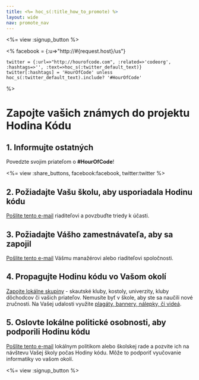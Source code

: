 ```yaml
---
title: <%= hoc_s(:title_how_to_promote) %>
layout: wide
nav: promote_nav
---
```

<%= view :signup_button %>

<%
    facebook = {:u=>"http://#{request.host}/us"}

    twitter = {:url=>"http://hourofcode.com", :related=>'codeorg', :hashtags=>'', :text=>hoc_s(:twitter_default_text)}
    twitter[:hashtags] = 'HourOfCode' unless hoc_s(:twitter_default_text).include? '#HourOfCode'
%>

# Zapojte vašich známych do projektu Hodina Kódu

## 1. Informujte ostatných

Povedzte svojim priateľom o **#HourOfCode**!

<%= view :share_buttons, facebook:facebook, twitter:twitter %>

## 2. Požiadajte Vašu školu, aby usporiadala Hodinu kódu

[Pošlite tento e-mail](<%= resolve_url('/promote/resources#sample-emails') %>) riaditeľovi a povzbuďte triedy k účasti.

## 3. Požiadajte Vášho zamestnávateľa, aby sa zapojil

[Pošlite tento e-mail](<%= resolve_url('/promote/resources#sample-emails') %>) Vášmu manažérovi alebo riaditeľovi spoločnosti.

## 4. Propagujte Hodinu kódu vo Vašom okolí

[Zapojte lokálne skupiny](<%= resolve_url('/promote/resources#sample-emails') %>) - skautské kluby, kostoly, univerzity, kluby dôchodcov či vašich priateľov. Nemusíte byť v škole, aby ste sa naučili nové zručnosti. Na Vašej udalosti využite [plagáty, bannery, nálepky, či videá](<%= resolve_url('/promote/resources') %>).

## 5. Oslovte lokálne politické osobnosti, aby podporili Hodinu kódu

[Pošlite tento e-mail](<%= resolve_url('/promote/resources#sample-emails') %>) lokálnym politikom alebo školskej rade a pozvite ich na návštevu Vašej školy počas Hodiny kódu. Môže to podporiť vyučovanie informatiky vo vašom okolí.

<%= view :signup_button %>